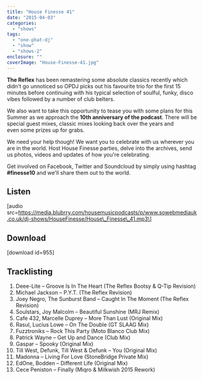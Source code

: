 ```yaml
---
title: "House Finesse 41"
date: "2015-04-03"
categories: 
  - "shows"
tags: 
  - "one-phat-dj"
  - "show"
  - "shows-2"
enclosure: ""
coverImage: "House-Finesse-41.jpg"
---
```


**The Reflex** has been remastering some absolute classics recently which didn't go unnoticed so OPDJ picks out his favourite trio for the first 15 minutes before continuing with his typical selection of soulful, funky, disco vibes followed by a number of club belters.

We also want to take this opportunity to tease you with some plans for this Summer as we approach the **10th anniversary of the podcast**. There will be special guest mixes, classic mixes looking back over the years and even some prizes up for grabs.

We need your help though! We want you to celebrate with us wherever you are in the world. Host House Finesse parties, delve into the archives, send us photos, videos and updates of how you're celebrating.

Get involved on Facebook, Twitter and Soundcloud by simply using hashtag **#finesse10** and we'll share them out to the world.

## Listen

\[audio src=https://media.blubrry.com/housemusicpodcasts/p/www.sowebmediauk.co.uk/dj-shows/HouseFinesse/House\_Finesse\_41.mp3\]

## Download

\[download id=955\]

## Tracklisting

1. Deee-Lite – Groove Is In The Heart (The Reflex Bootsy & Q-Tip Revision)
2. Michael Jackson – P.Y.T. (The Reflex Revision)
3. Joey Negro, The Sunburst Band – Caught In The Moment (The Reflex Revision)
4. Soulstars, Joy Malcolm – Beautiful Sunshine (MRJ Remix)
5. Cafe 432, Marcelle Duprey – More Than Lust (Original Mix)
6. Rasul, Lucius Lowe – On The Double (GT SLAAG Mix)
7. Fuzztroniks – Rock This Party (Moto Blanco Club Mix)
8. Patrick Wayne – Get Up and Dance (Club Mix)
9. Gaspar – Spooky (Original Mix)
10. Till West, Defunk, Till West & Defunk – You (Original Mix)
11. Madonna – Living For Love (StoneBridge Private Mix)
12. EdOne, Bodden – Different Life (Original Mix)
13. Cece Peniston – Finally (Miqro & Milkwish 2015 Rework)
